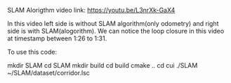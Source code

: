 SLAM Alorigthm video link:
https://youtu.be/L3nrXk-GaX4


In this video left side is without SLAM algorithm(only odometry) and right side is with SLAM(alogorithm).
We can notice the loop closure in this video at timestamp between 1:26 to 1:31.

To use this code:

mkdir SLAM
cd SLAM
mkdir build
cd build
cmake ..
cd cui
./SLAM ~/SLAM/dataset/corridor.lsc


